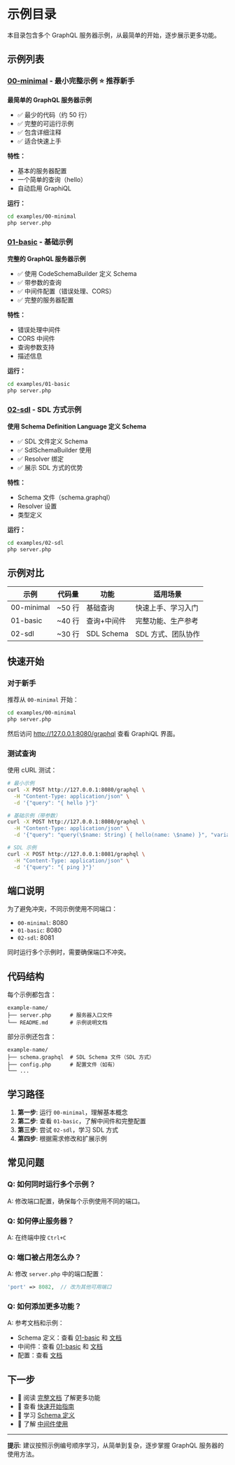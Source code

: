 # 示例目录

本目录包含多个 GraphQL 服务器示例，从最简单的开始，逐步展示更多功能。

## 示例列表

### [00-minimal](./00-minimal/) - 最小完整示例 ⭐ 推荐新手

**最简单的 GraphQL 服务器示例**

- ✅ 最少的代码（约 50 行）
- ✅ 完整的可运行示例
- ✅ 包含详细注释
- ✅ 适合快速上手

**特性：**
- 基本的服务器配置
- 一个简单的查询（hello）
- 自动启用 GraphiQL

**运行：**
```bash
cd examples/00-minimal
php server.php
```

### [01-basic](./01-basic/) - 基础示例

**完整的 GraphQL 服务器示例**

- ✅ 使用 CodeSchemaBuilder 定义 Schema
- ✅ 带参数的查询
- ✅ 中间件配置（错误处理、CORS）
- ✅ 完整的服务器配置

**特性：**
- 错误处理中间件
- CORS 中间件
- 查询参数支持
- 描述信息

**运行：**
```bash
cd examples/01-basic
php server.php
```

### [02-sdl](./02-sdl/) - SDL 方式示例

**使用 Schema Definition Language 定义 Schema**

- ✅ SDL 文件定义 Schema
- ✅ SdlSchemaBuilder 使用
- ✅ Resolver 绑定
- ✅ 展示 SDL 方式的优势

**特性：**
- Schema 文件（schema.graphql）
- Resolver 设置
- 类型定义

**运行：**
```bash
cd examples/02-sdl
php server.php
```

## 示例对比

| 示例 | 代码量 | 功能 | 适用场景 |
|------|--------|------|----------|
| 00-minimal | ~50 行 | 基础查询 | 快速上手、学习入门 |
| 01-basic | ~40 行 | 查询+中间件 | 完整功能、生产参考 |
| 02-sdl | ~30 行 | SDL Schema | SDL 方式、团队协作 |

## 快速开始

### 对于新手

推荐从 `00-minimal` 开始：

```bash
cd examples/00-minimal
php server.php
```

然后访问 http://127.0.0.1:8080/graphql 查看 GraphiQL 界面。

### 测试查询

使用 cURL 测试：

```bash
# 最小示例
curl -X POST http://127.0.0.1:8080/graphql \
  -H "Content-Type: application/json" \
  -d '{"query": "{ hello }"}'

# 基础示例（带参数）
curl -X POST http://127.0.0.1:8080/graphql \
  -H "Content-Type: application/json" \
  -d '{"query": "query(\$name: String) { hello(name: \$name) }", "variables": {"name": "World"}}'

# SDL 示例
curl -X POST http://127.0.0.1:8081/graphql \
  -H "Content-Type: application/json" \
  -d '{"query": "{ ping }"}'
```

## 端口说明

为了避免冲突，不同示例使用不同端口：

- `00-minimal`: 8080
- `01-basic`: 8080
- `02-sdl`: 8081

同时运行多个示例时，需要确保端口不冲突。

## 代码结构

每个示例都包含：

```
example-name/
├── server.php      # 服务器入口文件
└── README.md       # 示例说明文档
```

部分示例还包含：

```
example-name/
├── schema.graphql  # SDL Schema 文件（SDL 方式）
├── config.php      # 配置文件（如有）
└── ...
```

## 学习路径

1. **第一步**: 运行 `00-minimal`，理解基本概念
2. **第二步**: 查看 `01-basic`，了解中间件和完整配置
3. **第三步**: 尝试 `02-sdl`，学习 SDL 方式
4. **第四步**: 根据需求修改和扩展示例

## 常见问题

### Q: 如何同时运行多个示例？

A: 修改端口配置，确保每个示例使用不同的端口。

### Q: 如何停止服务器？

A: 在终端中按 `Ctrl+C`

### Q: 端口被占用怎么办？

A: 修改 `server.php` 中的端口配置：

```php
'port' => 8082,  // 改为其他可用端口
```

### Q: 如何添加更多功能？

A: 参考文档和示例：
- Schema 定义：查看 [01-basic](./01-basic/) 和 [文档](../../docs/schema.md)
- 中间件：查看 [01-basic](./01-basic/) 和 [文档](../../docs/middleware.md)
- 配置：查看 [文档](../../docs/configuration.md)

## 下一步

- 📖 阅读 [完整文档](../docs/) 了解更多功能
- 📖 查看 [快速开始指南](../docs/quickstart.md)
- 📖 学习 [Schema 定义](../docs/schema.md)
- 📖 了解 [中间件使用](../docs/middleware.md)

---

**提示**: 建议按照示例编号顺序学习，从简单到复杂，逐步掌握 GraphQL 服务器的使用方法。

